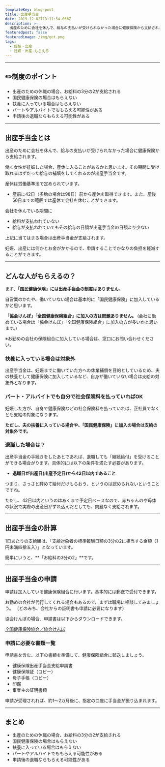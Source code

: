 ```yaml
---
templateKey: blog-post
title: 出産手当金
date: 2019-12-02T13:11:54.056Z
description: >-
  出産のために会社を休んで、給与の支払いが受けられなかった場合に健康保険から支給されます。手当金の計算や、いつ申請するのか、退職や扶養、パート・アルバイトの場合など支給の条件についても解説します。
featuredpost: false
featuredimage: /img/get.png
tags:
  - 妊娠・出産
  - 妊娠・出産-もらえる
---
```

- - -

## ✏️制度のポイント

- 出産のための休職の場合、お給料の3分の2が支給される
- 国民健康保険の場合はもらえない
- 扶養に入っている場合はもらえない
- パートやアルバイトでももらえる可能性がある
- 申請後の退職ならもらえる可能性がある


- - -

## 出産手当金とは

出産のために会社を休んで、給与の支払いが受けられなかった場合に健康保険から支給されます。

働く女性が妊娠した場合、産休に入ることがあるかと思います。その期間に受け取れるはずだった給与の補填をしてくれるのが出産手当金です。

産休は労働基準法で定められています。

- 産前に42日（多胎の場合は98日）前から産休を取得できます。また、産後56日までの範囲では産休で会社を休むことができます。


会社を休んでいる期間に
- 給料が支払われていない
- 給与が支払われていてもその給与の日額が出産手当金の日額より少ない

上記に当てはまる場合は出産手当金が支給されます。

妊娠、出産には何かとお金がかかるので、申請することでかなりの負担を軽減することができます。


---

## どんな人がもらえるの？

まず、**「国民健康保険」には出産手当金の制度はありません**。

自営業のかたや、働いていない場合は基本的に「国民健康保険」に加入しているかと思います。

**「協会けんぽ」「全国健康保険組合」に加入の方は問題ありません。**
(会社に勤めている場合は「協会けんぽ」「全国健康保険組合」に加入の方が多いかと思います。)

※お勤めの会社の保険組合に加入している場合は、窓口にお問い合わせください。


### 扶養に入っている場合は対象外

出産手当金は、妊娠までに働いていた方への休業補償を目的としているため、夫の扶養として健康保険に加入しているなど、自身が働いていない場合は支給の対象外となります。


### パート・アルバイトでも自分で社会保険料を払っていればOK

妊娠した方が、自身で健康保険などの社会保険料を払っていれば、正社員でなくとも支給の対象になります。

**ただし、夫の扶養に入っている場合や、「国民健康保険」に加入の場合は支給の対象外です。**


### 退職した場合は？

出産手当金の手続きをしたあとであれば、退職しても「継続給付」を受けることができる場合がります。具体的には以下の条件を満たす必要があります。

- **退職日が出産日(出産予定日)から42日以内であること**

つまり、さっさと辞めて給付だけもらおう、というのは認められないということですね。

ただし、42日以内というのはあくまで予定日ベースなので、赤ちゃんのや母体の状況で実際の出産日がずれ込んだとしても、問題なく支給されます。


---

## 出産手当金の計算

1日あたりの支給額は、「支給対象者の標準報酬日額の3分の2に相当する金額（1円未満四捨五入）」となっています。

簡単にいうと、**「お給料の3分の2」**です。

---

## 出産手当金の申請

申請は加入している健康保険組合に行います。基本的には郵送で受付できます。

お勤めの会社が代行してくれる場合もあるので、まずは職場に相談してみましょう。
（どのみち、会社からの証明書も申請に必要になります）


協会けんぽの場合、申請書は以下からダウンロードできます。

[全国健康保険協会／協会けんぽ](https://www.kyoukaikenpo.or.jp/g2/cat270)


### 申請に必要な書類一覧

申請書を含む、以下の書類を準備して、健康保険組合に郵送しましょう。

- 健康保険出産手当金支給申請書
- 健康保険証（コピー）
- 母子手帳（コピー）
- 印鑑
- 事業主の証明書類


申請が受理されれば、約1〜2カ月後に、指定の口座に手当金が振り込まれます。


---

## まとめ

- 出産のための休職の場合、お給料の3分の2が支給される
- 国民健康保険の場合はもらえない
- 扶養に入っている場合はもらえない
- パートやアルバイトでももらえる可能性がある
- 申請後の退職ならもらえる可能性がある

